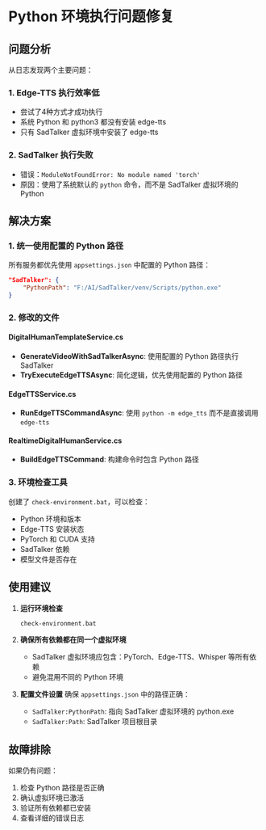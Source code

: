 # Python 环境执行问题修复

## 问题分析

从日志发现两个主要问题：

### 1. Edge-TTS 执行效率低
- 尝试了4种方式才成功执行
- 系统 Python 和 python3 都没有安装 edge-tts
- 只有 SadTalker 虚拟环境中安装了 edge-tts

### 2. SadTalker 执行失败
- 错误：`ModuleNotFoundError: No module named 'torch'`
- 原因：使用了系统默认的 `python` 命令，而不是 SadTalker 虚拟环境的 Python

## 解决方案

### 1. 统一使用配置的 Python 路径
所有服务都优先使用 `appsettings.json` 中配置的 Python 路径：
```json
"SadTalker": {
    "PythonPath": "F:/AI/SadTalker/venv/Scripts/python.exe"
}
```

### 2. 修改的文件

#### DigitalHumanTemplateService.cs
- **GenerateVideoWithSadTalkerAsync**: 使用配置的 Python 路径执行 SadTalker
- **TryExecuteEdgeTTSAsync**: 简化逻辑，优先使用配置的 Python 路径

#### EdgeTTSService.cs
- **RunEdgeTTSCommandAsync**: 使用 `python -m edge_tts` 而不是直接调用 `edge-tts`

#### RealtimeDigitalHumanService.cs
- **BuildEdgeTTSCommand**: 构建命令时包含 Python 路径

### 3. 环境检查工具
创建了 `check-environment.bat`，可以检查：
- Python 环境和版本
- Edge-TTS 安装状态
- PyTorch 和 CUDA 支持
- SadTalker 依赖
- 模型文件是否存在

## 使用建议

1. **运行环境检查**
   ```bash
   check-environment.bat
   ```

2. **确保所有依赖都在同一个虚拟环境**
   - SadTalker 虚拟环境应包含：PyTorch、Edge-TTS、Whisper 等所有依赖
   - 避免混用不同的 Python 环境

3. **配置文件设置**
   确保 `appsettings.json` 中的路径正确：
   - `SadTalker:PythonPath`: 指向 SadTalker 虚拟环境的 python.exe
   - `SadTalker:Path`: SadTalker 项目根目录

## 故障排除

如果仍有问题：
1. 检查 Python 路径是否正确
2. 确认虚拟环境已激活
3. 验证所有依赖都已安装
4. 查看详细的错误日志
